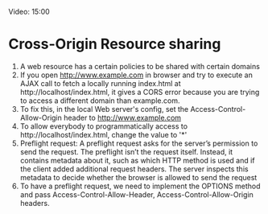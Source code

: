 Video: 15:00

# Cross-Origin Resource sharing

1. A web resource has a certain policies to be shared with certain domains
2. If you open http://www.example.com in browser and try to execute an AJAX call to fetch a locally running index.html at http://localhost/index.html, it gives a CORS error because you are trying to access a different domain than example.com. 
3. To fix this, in the local Web server's config, set the Access-Control-Allow-Origin header to http://www.example.com
4. To allow everybody to programmatically access to http://localhost/index.html, change the value to '*'
5. Preflight request: A preflight request asks for the server’s permission to send the request. The preflight isn’t the request itself. Instead, it contains metadata about it, such as which HTTP method is used and if the client added additional request headers. The server inspects this metadata to decide whether the browser is allowed to send the request
6. To have a preflight request, we need to implement the OPTIONS method and pass Access-Control-Allow-Header, Access-Control-Allow-Origin headers. 
